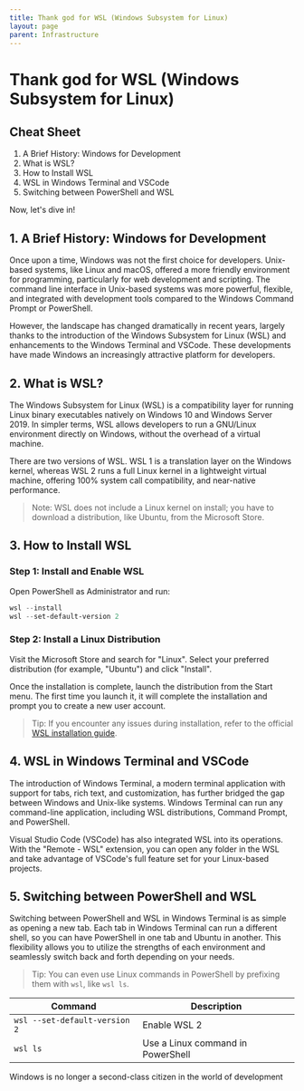 ```yaml
---
title: Thank god for WSL (Windows Subsystem for Linux)
layout: page
parent: Infrastructure
---
```


# Thank god for WSL (Windows Subsystem for Linux)

## Cheat Sheet

1. A Brief History: Windows for Development
2. What is WSL?
3. How to Install WSL
4. WSL in Windows Terminal and VSCode
5. Switching between PowerShell and WSL

Now, let's dive in!

## 1. A Brief History: Windows for Development

Once upon a time, Windows was not the first choice for developers. Unix-based systems, like Linux and macOS, offered a more friendly environment for programming, particularly for web development and scripting. The command line interface in Unix-based systems was more powerful, flexible, and integrated with development tools compared to the Windows Command Prompt or PowerShell.

However, the landscape has changed dramatically in recent years, largely thanks to the introduction of the Windows Subsystem for Linux (WSL) and enhancements to the Windows Terminal and VSCode. These developments have made Windows an increasingly attractive platform for developers.

## 2. What is WSL?

The Windows Subsystem for Linux (WSL) is a compatibility layer for running Linux binary executables natively on Windows 10 and Windows Server 2019. In simpler terms, WSL allows developers to run a GNU/Linux environment directly on Windows, without the overhead of a virtual machine.

There are two versions of WSL. WSL 1 is a translation layer on the Windows kernel, whereas WSL 2 runs a full Linux kernel in a lightweight virtual machine, offering 100% system call compatibility, and near-native performance.

> Note: WSL does not include a Linux kernel on install; you have to download a distribution, like Ubuntu, from the Microsoft Store.

## 3. How to Install WSL

### Step 1: Install and Enable WSL

Open PowerShell as Administrator and run:

```powershell
wsl --install
wsl --set-default-version 2
```

### Step 2: Install a Linux Distribution

Visit the Microsoft Store and search for "Linux". Select your preferred distribution (for example, "Ubuntu") and click "Install".

Once the installation is complete, launch the distribution from the Start menu. The first time you launch it, it will complete the installation and prompt you to create a new user account.

> Tip: If you encounter any issues during installation, refer to the official [WSL installation guide](https://docs.microsoft.com/en-us/windows/wsl/install-win10).

## 4. WSL in Windows Terminal and VSCode

The introduction of Windows Terminal, a modern terminal application with support for tabs, rich text, and customization, has further bridged the gap between Windows and Unix-like systems. Windows Terminal can run any command-line application, including WSL distributions, Command Prompt, and PowerShell.

Visual Studio Code (VSCode) has also integrated WSL into its operations. With the "Remote - WSL" extension, you can open any folder in the WSL and take advantage of VSCode's full feature set for your Linux-based projects.

## 5. Switching between PowerShell and WSL

Switching between PowerShell and WSL in Windows Terminal is as simple as opening a new tab. Each tab in Windows Terminal can run a different shell, so you can have PowerShell in one tab and Ubuntu in another. This flexibility allows you to utilize the strengths of each environment and seamlessly switch back and forth depending on your needs.

> Tip: You can even use Linux commands in PowerShell by prefixing them with `wsl`, like `wsl ls`.

| Command | Description |
|---------|-------------|
| `wsl --set-default-version 2` | Enable WSL 2 |
| `wsl ls` | Use a Linux command in PowerShell |

Windows is no longer a second-class citizen in the world of development